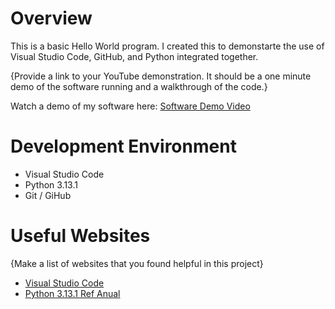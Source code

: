 # Overview

This is a basic Hello World program. I created this to demonstarte the use of Visual Studio Code, GitHub, and Python integrated together.

{Provide a link to your YouTube demonstration.  It should be a one minute demo of the software running and a walkthrough of the code.}

Watch a demo of my software here: [Software Demo Video](https://youtu.be/BSsvqarnMbQ)

# Development Environment 

* Visual Studio Code
* Python 3.13.1
* Git / GiHub

# Useful Websites

{Make a list of websites that you found helpful in this project}
* [Visual Studio Code](https://code.visualstudio.com/download)
* [Python 3.13.1 Ref Anual](https://docs.python.org/3/library/index.html)